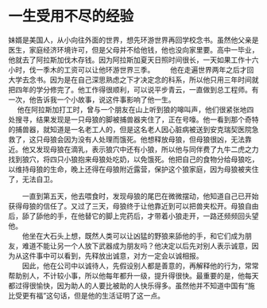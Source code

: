 # 一生受用不尽的经验
妹婿是美国人，从小向往外面的世界，想先环游世界再回学校念书。虽然他父亲是医生，家庭经济环境许可，但是父母并不给他钱，他也没向家里要。高中一毕业，他就去了阿拉斯加伐木存钱。因为阿拉斯加夏天日照时间很长，一天如果工作十六小时，伐一季木的工资可以让他环游世界三季。 
　　他在走遍世界两年之后才回大学去念书。因为是在自己深思熟虑之下才决定念的科系，所以他只用三年时间就把四年的学分修完了。他工作得很顺利，可以说平步青云，一直做到总工程师。有一次，他告诉我一个小故事，说这件事影响了他一生。  
　  他在阿拉斯加打工时，曾与一个朋友在山上听到狼的嗥叫声，他们很紧张地四处搜寻，结果发现是一只母狼的脚被捕兽器夹住了，正在号嚎。他一看到那个奇特的捕兽器，就知道是一名老工人的，但是这名老人因心脏病被送到安克瑞契医院急救了，这只母狼会因为没有人处理而饿死。他想释放母狼，但母狼很凶，无法靠近。他又发现母狼在滴乳，表示狼穴中还有小狼，所以他与同伴费了九牛二虎之力找到狼穴，将四只小狼抱来母狼处吃奶，以免饿死。他把自己的食物分给母狼吃，以维持母狼的生命，晚上还得在母狼附近露营，保护这个狼家庭，因为母狼被夹住了，无法自卫。 
  
　　一直到第五天，他去喂食时，发现母狼的尾巴在微微摆动，他知道自己已开始获得母狼的信任了。又过了三天，母狼终于让他靠近到可以把兽夹松开。母狼自由后，舔了舔他的手，在他替它的脚上完药后，才带着小狼走开，一路还频频回头望他。  
　　他坐在大石头上想，既然人类可以让凶猛的野狼来舔他的手，和它们成为朋友，难道不能让另一个人放下武器成为朋友吗？他决定以后先对别人表示诚意，因为从这件事中可以看到，先释放出诚意，对方一定会以诚相报。  
　　因此，他在公司中以诚待人，先假设别人都是善意的，再解释他的行为，常常帮助别人，不计较小事，所以他每年都升一级，提升得很快。最重要的是，他每天都过得很愉快，因为助人的人要比被助的人快乐得多。虽然他并不知道中国有“施比受更有福”这句话，但是他的生活证明了这一点。
  